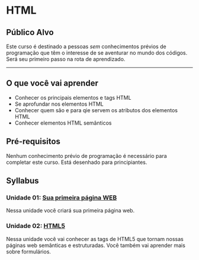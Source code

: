 # HTML

## Público Alvo

Este curso é destinado a pessoas _sem_ conhecimentos prévios de programação que
têm o interesse de se aventurar no mundo dos códigos. Será seu primeiro passo na
rota de aprendizado.

***

## O que você vai aprender

* Conhecer os principais elementos e tags HTML
* Se aprofundar nos elementos HTML
* Conhecer quem são e para qie servem os atributos dos elementos HTML
* Conhecer elementos HTML semânticos

## Pré-requisitos

Nenhum conhecimento prévio de programação é necessário para completar este curso.
Está desenhado para principiantes.

## Syllabus

### Unidade 01: [Sua primeira página WEB](01-intro)

Nessa unidade você criará sua primeira página web.

### Unidade 02: [HTML5](02-html5)

Nessa unidade você vai conhecer as tags de HTML5 que tornam nossas páginas web
semânticas e estruturadas. Você também vai aprender mais sobre formulários.